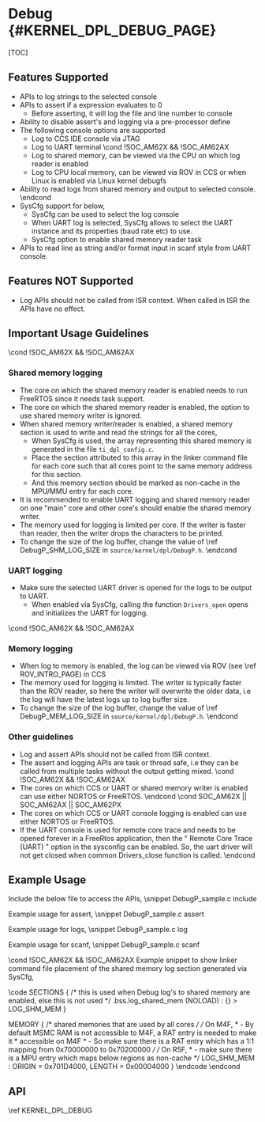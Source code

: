 # Debug {#KERNEL_DPL_DEBUG_PAGE}

[TOC]

## Features Supported

- APIs to log strings to the selected console
- APIs to assert if a expression evaluates to 0
  - Before asserting, it will log the file and line number to console
- Ability to disable assert's and logging via a pre-processor define
- The following console options are supported
  - Log to CCS IDE console via JTAG
  - Log to UART terminal
\cond !SOC_AM62X && !SOC_AM62AX
  - Log to shared memory, can be viewed via the CPU on which log reader is enabled
  - Log to CPU local memory, can be viewed via ROV in CCS or when Linux is enabled via Linux kernel debugfs
- Ability to read logs from shared memory and output to selected console.
\endcond
- SysCfg support for below,
  - SysCfg can be used to select the log console
  - When UART log is selected, SysCfg allows to select the UART instance and its properties (baud rate etc) to use.
  - SysCfg option to enable shared memory reader task
- APIs to read line as string and/or format input in scanf style from UART console.

## Features NOT Supported

- Log APIs should not be called from ISR context. When called in ISR the APIs have no effect.

## Important Usage Guidelines

\cond !SOC_AM62X && !SOC_AM62AX
### Shared memory logging
- The core on which the shared memory reader is enabled needs to run FreeRTOS since it needs task support.
- The core on which the shared memory reader is enabled, the option to use shared memory writer is ignored.
- When shared memory writer/reader is enabled, a shared memory section is used to write and read the strings for all the cores,
  - When SysCfg is used, the array representing this shared memory is generated in the file `ti_dpl_config.c`.
  - Place the section attributed to this array in the linker command file for each core such that all cores point to
    the same memory address for this section.
  - And this memory section should be marked as non-cache in the MPU/MMU entry for each core.
- It is recommended to enable UART logging and shared memory reader on one "main" core and other core's
  should enable the shared memory writer.
- The memory used for logging is limited per core. If the writer is faster than reader, then the writer drops the
  characters to be printed.
- To change the size of the log buffer, change the value of \ref DebugP_SHM_LOG_SIZE in `source/kernel/dpl/DebugP.h`.
\endcond

### UART logging
- Make sure the selected UART driver is opened for the logs to be output to UART.
  - When enabled via SysCfg, calling the function `Drivers_open` opens and initializes the UART for logging.

\cond !SOC_AM62X && !SOC_AM62AX
### Memory logging
- When log to memory is enabled, the log can be viewed via ROV (see \ref ROV_INTRO_PAGE) in CCS
- The memory used for logging is limited. The writer is typically faster than the ROV reader, so here the writer will overwrite
  the older data, i.e the log will have the latest logs up to log buffer size.
- To change the size of the log buffer, change the value of \ref DebugP_MEM_LOG_SIZE in `source/kernel/dpl/DebugP.h`.
\endcond

### Other guidelines
- Log and assert APIs should not be called from ISR context.
- The assert and logging APIs are task or thread safe, i.e they can be called from multiple tasks without the
  output getting mixed.
\cond !SOC_AM62X && !SOC_AM62AX
- The cores on which CCS or UART or shared memory writer is enabled can use either NORTOS or FreeRTOS.
\endcond
\cond SOC_AM62X || SOC_AM62AX || SOC_AM62PX
- The cores on which CCS or UART console logging is enabled can use either NORTOS or FreeRTOS.
- If the UART console is used for remote core trace and needs to be opened forever in a FreeRtos application, then
the " Remote Core Trace (UART) " option in the sysconfig can be enabled. So, the uart driver will not get closed when
common Drivers_close function is called.
\endcond
## Example Usage

Include the below file to access the APIs,
\snippet DebugP_sample.c include

Example usage for assert,
\snippet DebugP_sample.c assert

Example usage for logs,
\snippet DebugP_sample.c log

Example usage for scanf,
\snippet DebugP_sample.c scanf

\cond !SOC_AM62X && !SOC_AM62AX
Example snippet to show linker command file placement of the shared memory log section generated via SysCfg,

\code
SECTIONS
{
    /* this is used when Debug log's to shared memory are enabled, else this is not used */
    .bss.log_shared_mem  (NOLOAD) : {} > LOG_SHM_MEM
}

MEMORY
{
    /* shared memories that are used by all cores */
    /* On M4F,
     * - By default MSMC RAM is not accessible to M4F, a RAT entry is needed to make it
     *   accessible on M4F
     * - So make sure there is a RAT entry which has a 1:1 mapping from 0x70000000 to 0x70200000
     */
    /* On R5F,
     * - make sure there is a MPU entry which maps below regions as non-cache
     */
    LOG_SHM_MEM  : ORIGIN = 0x701D4000, LENGTH = 0x00004000
}
\endcode
\endcond

## API

\ref KERNEL_DPL_DEBUG
